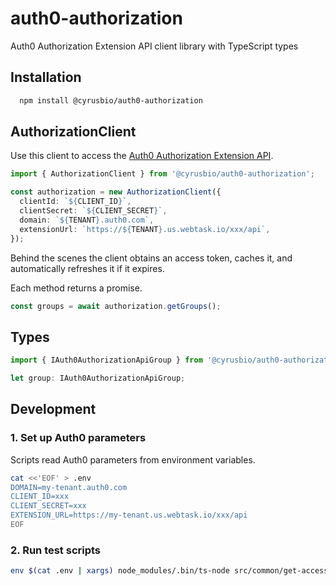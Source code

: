 # auth0-authorization

Auth0 Authorization Extension API client library with TypeScript types

## Installation

```bash
  npm install @cyrusbio/auth0-authorization
```

## AuthorizationClient

Use this client to access the [Auth0 Authorization Extension API](https://auth0.com/docs/api/authorization-extension).

```ts
import { AuthorizationClient } from '@cyrusbio/auth0-authorization';

const authorization = new AuthorizationClient({
  clientId: `${CLIENT_ID}`,
  clientSecret: `${CLIENT_SECRET}`,
  domain: `${TENANT}.auth0.com`,
  extensionUrl: `https://${TENANT}.us.webtask.io/xxx/api`,
});
```

Behind the scenes the client obtains an access token, caches it, and automatically refreshes it if it expires.

Each method returns a promise.

```ts
const groups = await authorization.getGroups();
```

## Types

```ts
import { IAuth0AuthorizationApiGroup } from '@cyrusbio/auth0-authorization';

let group: IAuth0AuthorizationApiGroup;
```

## Development

### 1. Set up Auth0 parameters

Scripts read Auth0 parameters from environment variables.

```bash
cat <<'EOF' > .env
DOMAIN=my-tenant.auth0.com
CLIENT_ID=xxx
CLIENT_SECRET=xxx
EXTENSION_URL=https://my-tenant.us.webtask.io/xxx/api
EOF
```

### 2. Run test scripts

```bash
env $(cat .env | xargs) node_modules/.bin/ts-node src/common/get-access-token.spec.ts
```
